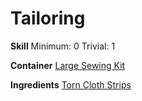 <!-- TITLE: Bandages -->
<!-- SUBTITLE: Wrap your wounds -->

# Tailoring
**Skill**
Minimum: 0
Trivial: 1

**Container**
[Large Sewing Kit](large-sewing-kit)

**Ingredients**
[Torn Cloth Strips](torn-cloth-strips)
